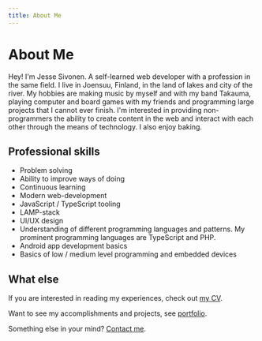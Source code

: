 ```yaml
---
title: About Me
---
```


# About Me

Hey! I'm Jesse Sivonen. A self-learned web developer with a profession in the
same field. I live in Joensuu, Finland, in the land of lakes and city of the
river. My hobbies are making music by myself and with my band Takauma, playing
computer and board games with my friends and programming large projects that I
cannot ever finish. I'm interested in providing non-programmers the ability to
create content in the web and interact with each other through the means of
technology. I also enjoy baking.

## Professional skills

- Problem solving
- Ability to improve ways of doing
- Continuous learning
- Modern web-development
- JavaScript / TypeScript tooling
- LAMP-stack
- UI/UX design
- Understanding of different programming languages and patterns. My prominent
  programming languages are TypeScript and PHP.
- Android app development basics
- Basics of low / medium level programming and embedded devices

## What else

If you are interested in reading my experiences, check out [my CV](/cv).

Want to see my accomplishments and projects, see [portfolio](/portfolio).

Something else in your mind? [Contact me](/contact).
